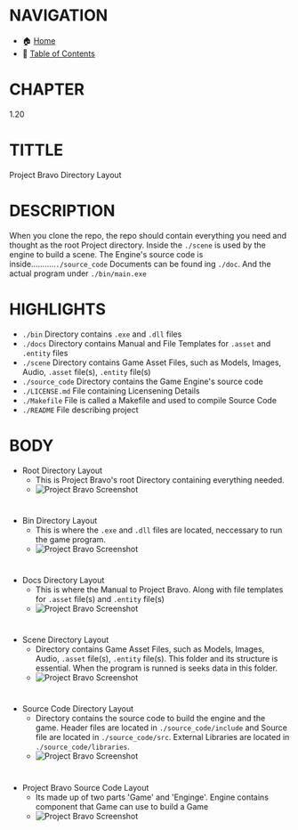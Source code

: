 # NAVIGATION
- 🏠 [Home](../../../README.md)
- 📖 [Table of Contents](../docs_Chapter_0.00_Welcome/doc_Chapter_0.10_Table_of_Contents.md)


# CHAPTER
1.20


# TITTLE
Project Bravo Directory Layout


# DESCRIPTION
When you clone the repo, the repo should contain everything you need and thought as the root Project directory. Inside the `./scene` is used by the engine to build a scene. The Engine's source code is inside...........`./source_code` Documents can be found ing `./doc`. And the actual program under `./bin/main.exe`

# HIGHLIGHTS
- `./bin` Directory contains `.exe` and `.dll` files
- `./docs` Directory contains Manual and File Templates for `.asset` and `.entity` files
- `./scene` Directory contains Game Asset Files, such as Models, Images, Audio, `.asset` file(s), `.entity` file(s)
- `./source_code` Directory contains the Game Engine's source code
- `./LICENSE.md` File containing Licensening Details
- `./Makefile` File is called a Makefile and used to compile Source Code
- `./README` File describing project

# BODY

- Root Directory Layout
    - This is Project Bravo's root Directory containing everything needed.
    - ![Project Bravo Screenshot](../../../docs/images/project_bravo_layout_directory.png "Project Bravo Screenshot")

#

- Bin Directory Layout
    - This is where the `.exe` and `.dll` files are located, neccessary to run the game program.
    - ![Project Bravo Screenshot](../../../docs/images/project_bravo_layout_directory_bin.png "Project Bravo Screenshot")

#

- Docs Directory Layout
    - This is where the Manual to Project Bravo. Along with file templates for `.asset` file(s) and `.entity` file(s) 
    - ![Project Bravo Screenshot](../../../docs/images/project_bravo_layout_directory_docs.png "Project Bravo Screenshot")

#

- Scene Directory Layout
    - Directory contains Game Asset Files, such as Models, Images, Audio, `.asset` file(s), `.entity` file(s). This folder and its structure is essential. When the program is runned is seeks data in this folder. 
    - ![Project Bravo Screenshot](../../../docs/images/project_bravo_layout_directory_scene.png "Project Bravo Screenshot")

#

- Source Code Directory Layout
    - Directory contains the source code to build the engine and the game. Header files are located in `./source_code/include` and Source file are located in `./source_code/src`. External Libraries are located in `./source_code/libraries`.
    - ![Project Bravo Screenshot](../../../docs/images/project_bravo_layout_directory_source_code.png "Project Bravo Screenshot")

#

- Project Bravo Source Code Layout
    - Its made up of two parts 'Game' and 'Enginge'. Engine contains component that Game can use to build a Game
    - ![Project Bravo Screenshot](../../../docs/images/project_bravo_layout_source_code.png "Project Bravo Screeshot")
